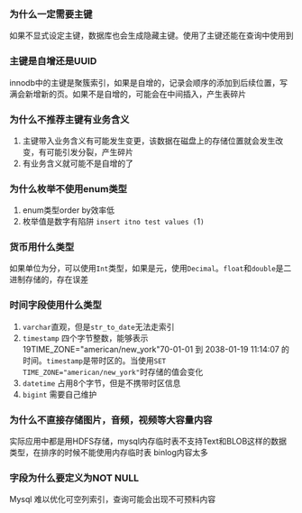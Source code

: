 ### 为什么一定需要主键

如果不显式设定主键，数据库也会生成隐藏主键。使用了主键还能在查询中使用到

### 主键是自增还是UUID

innodb中的主键是聚簇索引，如果是自增的，记录会顺序的添加到后续位置，写满会新增新的页。如果不是自增的，可能会在中间插入，产生表碎片

### 为什么不推荐主键有业务含义

1. 主键带入业务含义有可能发生变更，该数据在磁盘上的存储位置就会发生改变，有可能引发分裂，产生碎片
2. 有业务含义就可能不是自增的了

### 为什么枚举不使用enum类型

1. enum类型order by效率低
2. 枚举值是数字有陷阱 `insert itno test values (`1`)`


### 货币用什么类型

如果单位为分，可以使用`Int`类型，如果是元，使用`Decimal`。`float`和`double`是二进制存储的，存在误差

### 时间字段使用什么类型

1. `varchar`直观，但是`str_to_date`无法走索引
2. `timestamp` 四个字节整数，能够表示19TIME_ZONE="american/new_york"70-01-01 到 2038-01-19 11:14:07 的时间。`timestamp`是带时区的。当使用`SET TIME_ZONE="american/new_york"`时存储的值会变化
3. `datetime` 占用8个字节，但是不携带时区信息
4. `bigint` 需要自己维护

### 为什么不直接存储图片，音频，视频等大容量内容

实际应用中都是用HDFS存储，mysql内存临时表不支持Text和BLOB这样的数据类型，在排序的时候不能使用内存临时表
binlog内容太多

### 字段为什么要定义为NOT NULL

Mysql 难以优化可空列索引，查询可能会出现不可预料内容

